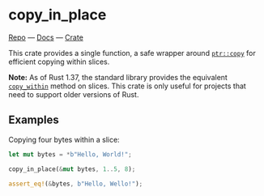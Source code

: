# copy_in_place

[Repo](https://github.com/oconnor663/copy_in_place) —
[Docs](https://docs.rs/copy_in_place) —
[Crate](https://crates.io/crates/copy_in_place)

This crate provides a single function, a safe wrapper around [`ptr::copy`]
for efficient copying within slices.

**Note:** As of Rust 1.37, the standard library provides the equivalent
[`copy_within`](https://doc.rust-lang.org/std/primitive.slice.html#method.copy_within)
method on slices. This crate is only useful for projects that need to
support older versions of Rust.

## Examples

Copying four bytes within a slice:

```rust
let mut bytes = *b"Hello, World!";

copy_in_place(&mut bytes, 1..5, 8);

assert_eq!(&bytes, b"Hello, Wello!");
```

[`ptr::copy`]: https://doc.rust-lang.org/std/ptr/fn.copy.html
[PR #53652]: https://github.com/rust-lang/rust/pull/53652
